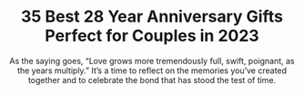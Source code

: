 ---
layout: post
title: 35 Best 28 Year Anniversary Gifts Perfect for Couples in 2023
subtitle: As the saying goes, “Love grows more tremendously full, swift, poignant, as the years multiply.” It’s a time to reflect on the memories you’ve created together and to celebrate the bond that has stood the test of time.
header-img: "img/post/2023/09/copied/28-year-anniversary-gifts.jpg"
header-style: text
permalink: "/28-year-anniversary-gift/"
catalog: true
tags:
  - Recipients 
  - Men
---   